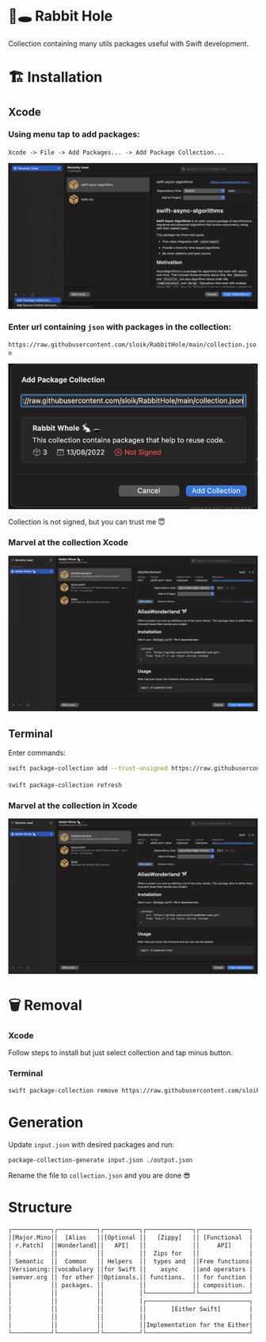 # 🐇🕳 Rabbit Hole 
Collection containing many utils packages useful  with Swift development.

# 🏗 Installation

## Xcode

### Using menu tap to add packages:

`Xcode -> File -> Add Packages... -> Add Package Collection...` 

![AddPackage](https://github.com/sloik/RabbitHole/blob/main/img/rabbit-01.png?raw=true)

### Enter url containing `json` with packages in the collection:

`https://raw.githubusercontent.com/sloik/RabbitHole/main/collection.json` 

![Enter collection url](https://github.com/sloik/RabbitHole/blob/main/img/rabbit-02.png?raw=true)

Collection is not signed, but you can trust me 😇

### Marvel at the collection Xcode

![Added Collection](https://github.com/sloik/RabbitHole/blob/main/img/rabbit-03.png?raw=true)

## Terminal

Enter commands:

```bash
swift package-collection add --trust-unsigned https://raw.githubusercontent.com/sloik/RabbitHole/main/collection.json

swift package-collection refresh
``` 

### Marvel at the collection in Xcode

![Added Collection](https://github.com/sloik/RabbitHole/blob/main/img/rabbit-03.png?raw=true)

# 🗑 Removal

### Xcode

Follow steps to install but just select collection and tap minus button.

### Terminal

```bash
swift package-collection remove https://raw.githubusercontent.com/sloik/RabbitHole/main/collection.json
```

# Generation

Update `input.json` with desired packages and run:

```bash
package-collection-generate input.json ./output.json
```
Rename the file to `collection.json` and you are done 😎

# Structure

```
┌───────────┐┌───────────┐┌──────────┐┌─────────────┐┌──────────────┐
│[Major.Mino││  [Alias   ││[Optional ││   [Zippy]   ││ [Functional  │
│ r.Patch]  ││Wonderland]││   API]   ││             ││     API]     │
│           ││           ││          ││  Zips for   ││              │
│ Semantic  ││  Common   ││ Helpers  ││  types and  ││Free functions│
│Versioning:││vocabulary ││for Swift ││    async    ││and operators │
│semver.org ││ for other ││Optionals.││ functions.  ││ for function │
│           ││ packages. ││          ││             ││ composition. │
│           ││           ││          │└─────────────┘└──────────────┘
│           ││           ││          │┌─────────────────────────────┐
│           ││           ││          ││       [Either Swift]        │
│           ││           ││          ││                             │
│           ││           ││          ││Implementation for the Either│
└───────────┘└───────────┘└──────────┘└─────────────────────────────┘
```
